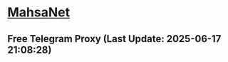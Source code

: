 
# [MahsaNet](https://t.me/mahsa_net)
## Free Telegram Proxy (Last Update: 2025-06-17 21:08:28)

    